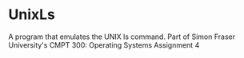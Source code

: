 # UnixLs
A program that emulates the UNIX  ls command. Part of Simon Fraser University's CMPT 300: Operating Systems Assignment 4
